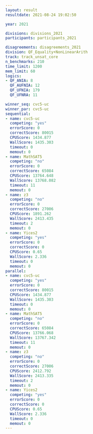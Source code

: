 ```yaml
---
layout: result
resultdate: 2021-08-24 19:02:50

year: 2021

divisions: divisions_2021
participants: participants_2021

disagreements: disagreements_2021
division: QF_Equality+NonLinearArith
track: track_unsat_core
n_benchmarks: 210
time_limit: 1200
mem_limit: 60
logics:
- QF_ANIA: 8
  QF_AUFNIA: 12
  QF_UFNIA: 179
  QF_UFNRA: 11

winner_seq: cvc5-uc
winner_par: cvc5-uc
sequential:
- name: cvc5-uc
  competing: "yes"
  errorScore: 0
  correctScore: 80015
  CPUScore: 1434.877
  WallScore: 1435.303
  timeout: 0
  memout: 0
- name: MathSAT5
  competing: "no"
  errorScore: 0
  correctScore: 65084
  CPUScore: 13764.648
  WallScore: 13768.082
  timeout: 11
  memout: 0
- name: z3
  competing: "no"
  errorScore: 0
  correctScore: 27006
  CPUScore: 1891.262
  WallScore: 2413.435
  timeout: 2
  memout: 0
- name: Yices2
  competing: "yes"
  errorScore: 0
  correctScore: 0
  CPUScore: 0.65
  WallScore: 2.336
  timeout: 0
  memout: 0
parallel:
- name: cvc5-uc
  competing: "yes"
  errorScore: 0
  correctScore: 80015
  CPUScore: 1434.877
  WallScore: 1435.303
  timeout: 0
  memout: 0
- name: MathSAT5
  competing: "no"
  errorScore: 0
  correctScore: 65084
  CPUScore: 13766.068
  WallScore: 13767.342
  timeout: 11
  memout: 0
- name: z3
  competing: "no"
  errorScore: 0
  correctScore: 27006
  CPUScore: 2412.792
  WallScore: 2413.335
  timeout: 2
  memout: 0
- name: Yices2
  competing: "yes"
  errorScore: 0
  correctScore: 0
  CPUScore: 0.65
  WallScore: 2.336
  timeout: 0
  memout: 0
---
```

